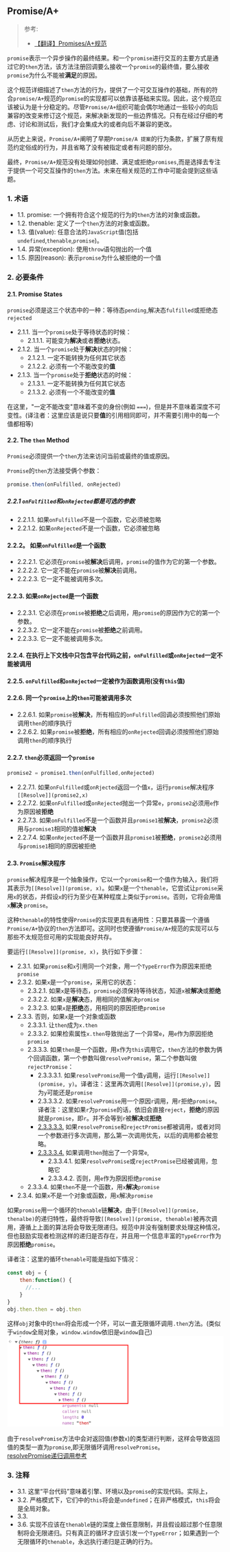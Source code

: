 ## Promise/A+
> 参考:
> * [【翻译】Promises/A+规范](https://www.ituring.com.cn/article/66566)

`promise`表示一个异步操作的最终结果。和一个`promise`进行交互的主要方式是通过它的`then`方法，该方法注册回调要么接收一个`promise`的最终值，要么接收`promise`为什么不能被**满足**的原因。

这个规范详细描述了`then`方法的行为，提供了一个可交互操作的基础，所有的符合`promise/A+`规范的`promise`的实现都可以依靠该基础来实现。因此，这个规范应该被认为是十分稳定的。尽管`Promise/A+`组织可能会偶尔地通过一些较小的向后兼容的改变来修订这个规范，来解决新发现的一些边界情况。只有在经过仔细的考虑、讨论和测试后，我们才会集成大的或者向后不兼容的更改。

从历史上来说，`Promise/A+`阐明了早期`Promise/A 提案`的行为条款，扩展了原有规范约定俗成的行为，并且省略了没有被指定或者有问题的部分。

最终，`Promise/A+`规范没有处理如何创建、满足或拒绝`promises`,而是选择去专注于提供一个可交互操作的`then`方法。未来在相关规范的工作中可能会提到这些话题。

### 1. 术语
* 1.1. promise: 一个拥有符合这个规范的行为的`then`方法的对象或函数。
* 1.2. thenable: 定义了一个`then`方法的对象或函数。
* 1.3. 值(value): 任意合法的`JavaScript`值(包括`undefined`,`thenable`,`promise`)。
* 1.4. 异常(exception): 使用`throw`语句抛出的一个值
* 1.5. 原因(reason): 表示`promise`为什么被拒绝的一个值

### 2. 必要条件

#### 2.1. Promise States
`promise`必须是这三个状态中的一种：等待态`pending`,解决态`fulfilled`或拒绝态`rejected`

* 2.1.1. 当一个`promise`处于等待状态的时候：
    * 2.1.1.1. 可能变为**解决**或者**拒绝**状态。
* 2.1.2. 当一个`promise`处于**解决**状态的时候：
    * 2.1.2.1. 一定不能转换为任何其它状态
    * 2.1.2.2. 必须有一个不能改变的**值**
* 2.1.3. 当一个`promise`处于**拒绝**状态的时候：
    * 2.1.3.1. 一定不能转换为任何其它状态
    * 2.1.3.2. 必须有一个不能改变的**值**

在这里，"一定不能改变"意味着不变的身份(例如 `===`)，但是并不意味着深度不可变性。(译注者：这里应该是说只要**值**的引用相同即可，并不需要引用中的每一个值都相等)

#### 2.2. The `then` Method
`Promise`必须提供一个`then`方法来访问当前或最终的值或原因。

`Promise`的`then`方法接受俩个参数：
```javascript
promise.then(onFulfilled, onRejected)
```
##### 2.2.1 `onFulfilled`和`onRejected`都是可选的参数
* 2.2.1.1. 如果`onFulfilled`不是一个函数，它必须被忽略
* 2.2.1.2. 如果`onRejected`不是一个函数，它必须被忽略

#### 2.2.2。 如果`onFulfilled`是一个函数
* 2.2.2.1. 它必须在`promise`被**解决**后调用，`promise`的值作为它的第一个参数。
* 2.2.2.2. 它一定不能在`promise`被**解决**前调用。
* 2.2.2.3. 它一定不能被调用多次。

#### 2.2.3. 如果`onRejected`是一个函数
* 2.2.3.1. 它必须在`promise`被**拒绝**之后调用，用`promise`的原因作为它的第一个参数。
* 2.2.3.2. 它一定不能在`promise`被**拒绝**之前调用。
* 2.2.3.3. 它一定不能被调用多次。

#### 2.2.4. 在执行上下文栈中只包含平台代码之前，`onFulfilled`或`onRejected`一定不能被调用
#### 2.2.5. `onFulfilled`和`onRejected`一定被作为函数调用(没有`this`值)
#### 2.2.6. 同一个`promise`上的`then`可能被调用多次
* 2.2.6.1. 如果`promise`被**解决**，所有相应的`onFulfilled`回调必须按照他们原始调用`then`的顺序执行
* 2.2.6.2. 如果`promise`被**拒绝**，所有相应的`onRejected`回调必须按照他们原始调用`then`的顺序执行

#### 2.2.7. `then`必须返回一个`promise`
```javascript
promise2 = promise1.then(onFulfilled,onRejected)
```
* 2.2.7.1. 如果`onFulfilled`或`onRjected`返回一个值`x`，运行`promise`解决程序`[[Resolve]](promise2,x)`
* 2.2.7.2. 如果`onFulfilled`或`onRejected`抛出一个异常`e`，`promise2`必须用`e`作为原因被**拒绝**
* 2.2.7.3. 如果`onFulfilled`不是一个函数并且`promise1`被**解决**，`promise2`必须用与`promise1`相同的值被**解决**
* 2.2.7.4. 如果`onRejected`不是一个函数并且`promise1`被**拒绝**，`promise2`必须用与`promise1`相同的原因被拒绝

#### 2.3. `Promise`解决程序
`promise`解决程序是一个抽象操作，它以一个`promise`和一个值作为输入，我们将其表示为`[[Resolve]](promise, x)`。如果`x`是一个`thenable`，它尝试让`promise`采用`x`的状态，并假设`x`的行为至少在某种程度上类似于`promise`。否则，它将会用值`x`**解决** `promise`。

这种`thenable`的特性使得`Promise`的实现更具有通用性：只要其暴露一个遵循`Promise/A+`协议的`then`方法即可。这同时也使遵循`Promise/A+`规范的实现可以与那些不太规范但可用的实现能良好共存。

要运行`[[Resolve]](promise, x)`，执行如下步骤：

* 2.3.1. 如果`promise`和`x`引用同一个对象，用一个`TypeError`作为原因来拒绝`promise`
* 2.3.2. 如果`x`是一个`promise`，采用它的状态： 
    * 2.3.2.1. 如果`x`是等待态，`promise`必须保持等待状态，知道`x`被**解决**或**拒绝**
    * 2.3.2.2. 如果`x`是**解决**态，用相同的值解决`promise`
    * 2.3.2.3. 如果`x`是**拒绝**态，用相同的原因拒绝`promise`
* 2.3.3. 否则，如果`x`是一个对象或函数
    * 2.3.3.1. 让`then`成为`x.then`
    * 2.3.3.2. 如果检索属性`x.then`导致抛出了一个异常`e`，用`e`作为原因拒绝`promise`
    * 2.3.3.3. 如果`then`是一个函数，用`x`作为`this`调用它，`then`方法的参数为俩个回调函数，第一个参数叫做`resolvePromise`，第二个参数叫做`rejectPromise`：
        * 2.3.3.3.1. 如果`resolvePromise`用一个值`y`调用，运行`[[Resolve]](promise, y)`。译者注：这里再次调用`[[Resolve]](promise,y)`，因为`y`可能还是`promise`
        * 2.3.3.3.2. 如果`resolvePromise`用一个原因`r`调用，用`r`拒绝`promise`。译者注：这里如果`r`为`promise`的话，依旧会直接`reject`，**拒绝**的原因就是`promise`，即`r`。并不会等到`r`被**解决**或**拒绝**
        * [2.3.3.3.3.](https://github.com/promises-aplus/promises-tests/blob/4786505fcb0cafabc5f5ce087e1df86358de2da6/lib/tests/2.3.3.js#L357) 如果`resolvePromise`和`rejectPromise`都被调用，或者对同一个参数进行多次调用，那么第一次调用优先，以后的调用都会被忽略。
        * [2.3.3.3.4.](https://github.com/promises-aplus/promises-tests/blob/4786505fcb0cafabc5f5ce087e1df86358de2da6/lib/tests/2.3.3.js#L757) 如果调用`then`抛出了一个异常`e`,
            * 2.3.3.4.1. 如果`resolvePromise`或`rejectPromise`已经被调用，忽略它
            * 2.3.3.4.2. 否则，用`e`作为原因拒绝`promise`
    * 2.3.3.4. 如果`then`不是一个函数，用`x`**解决**`promise`
* 2.3.4. 如果`x`不是一个对象或函数，用`x`解决`promise`

如果`promise`用一个循环的`thenable`链**解决**，由于`[[Resolve]](promise, thenalbe)`的递归特性，最终将导致`[[Resolve]](promise, thenable)`被再次调用，遵循上上面的算法将会导致无限递归。规范中并没有强制要求处理这种情况，但也鼓励实现者检测这样的递归是否存在，并且用一个信息丰富的`TypeError`作为原因**拒绝**`promise`。

译者注：这里的循环`thenable`可能是指如下情况：
```javascript
const obj = {
    then:function() { 
      //...    
    }
}
obj.then.then = obj.then
```
这样`obj`对象中的`then`将会形成一个环，可以一直无限循环调用`.then`方法。(类似于`window`全局对象，`window.window`依旧是`window`自己)
![](https://raw.githubusercontent.com/wangkaiwd/drawing-bed/master/20200523221732.png)

由于`resolvePromise`方法中会对返回值(参数`x`)的类型进行判断，这样会导致返回值的类型一直为`promise`,即无限循环调用`resolvePromise`。  
[resolvePromise递归调用参考](https://github.com/wangkaiwd/js-deep/blob/144a92af2d840a8a3ec6ffd2955b0dcf3caf717e/advanced/async/demo04.js#L137-L143)

### 3. 注释
* 3.1. 这里“平台代码”意味着引擎、环境以及`promise`的实现代码。实际上，
* 3.2. 严格模式下，它们中的`this`将会是`undefined`；在非严格模式，`this`将会是全局对象。
* 3.3. 
* 3.6. 实现不应该在`thenable`链的深度上做任意限制，并且假设超过那个任意限制将会无限递归。只有真正的循环才应该引发一个`TypeError`；如果遇到一个无限循环的`thenable`，永远执行递归是正确的行为。

